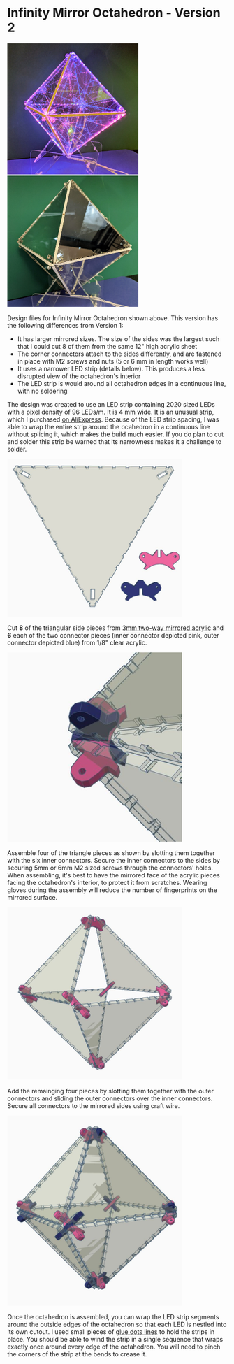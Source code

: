 # Infinity Mirror Octahedron - Version 2
<a href="https://www.youtube.com/watch?v=zY7c4jWUfVQ"><img src="../../Images/OctahedronV2On.jpg" width="300px"></a> <img src="../../Images/OctahedronV2Off.jpg" width="300px">

Design files for Infinity Mirror Octahedron shown above. This version has the following differences from Version 1:
- It has larger mirrored sizes. The size of the sides was the largest such that I could cut 8 of them from the same 12" high acrylic sheet
- The corner connectors attach to the sides differently, and are fastened in place with M2 screws and nuts (5 or 6 mm in length works well)
- It uses a narrower LED strip (details below). This produces a less disrupted view of the octahedron's interior
- The LED strip is would around all octahedron edges in a continuous line, with no soldering

The design was created to use an LED strip containing 2020 sized LEDs with a pixel density of 96 LEDs/m. It is 4 mm wide. It is an unusual strip, which I purchased <a href="https://www.aliexpress.com/item/1005001827157531.html">on AliExpress</a>. Because of the LED strip spacing, I was able to wrap the entire strip around the ocahedron in a continuous line without splicing it, which makes the build much easier. If you do plan to cut and solder this strip be warned that its narrowness makes it a challenge to solder.

<img src="../../Images/OctahedronV2_1.JPG" width="400px">

Cut **8** of the triangular side pieces from <a href="https://www.amazon.com/gp/product/B01G4MQ5OW">3mm two-way mirrored acrylic</a> and **6** each of the two connector pieces (inner connector depicted pink, outer connector depicted blue)  from 1/8" clear acrylic.

<img src="../../Images/OctahedronV2_4.JPG" width="400px">

Assemble four of the triangle pieces as shown by slotting them together with the six inner connectors. Secure the inner connectors to the sides by securing 5mm or 6mm M2 sized screws through the connectors' holes. When assembling, it's best to have the mirrored face of the acrylic pieces facing the octahedron's interior, to protect it from scratches. Wearing gloves during the assembly will reduce the number of fingerprints on the mirrored surface.

<img src="../../Images/OctahedronV2_3.JPG" width="400px">
  
Add the remainging four pieces by slotting them together with the outer connectors and sliding the outer connectors over the inner connectors. Secure all connectors to the mirrored sides using craft wire.

<img src="../../Images/OctahedronV2_2.JPG" width="400px">
  
Once the octahedron is assembled, you can wrap the LED strip segments around the outside edges of the octahedron so that each LED is nestled into its own cutout. I used small pieces of <a href="https://www.amazon.com/Glue-Dots-Line-Clear-Lines/dp/B00NGAZURO">glue dots lines</a> to hold the strips in place. You should be able to wind the strip in a single sequence that wraps exactly once around every edge of the octahedron. You will need to pinch the corners of the strip at the bends to crease it.
